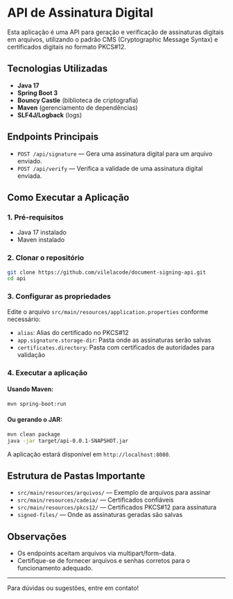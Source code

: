 # API de Assinatura Digital

Esta aplicação é uma API para geração e verificação de assinaturas digitais em arquivos, utilizando o padrão CMS (Cryptographic Message Syntax) e certificados digitais no formato PKCS#12.

## Tecnologias Utilizadas

- **Java 17**
- **Spring Boot 3**
- **Bouncy Castle** (biblioteca de criptografia)
- **Maven** (gerenciamento de dependências)
- **SLF4J/Logback** (logs)

## Endpoints Principais

- `POST /api/signature` — Gera uma assinatura digital para um arquivo enviado.
- `POST /api/verify` — Verifica a validade de uma assinatura digital enviada.

## Como Executar a Aplicação

### 1. Pré-requisitos
- Java 17 instalado
- Maven instalado

### 2. Clonar o repositório
```bash
git clone https://github.com/vilelacode/document-signing-api.git
cd api
```

### 3. Configurar as propriedades
Edite o arquivo `src/main/resources/application.properties` conforme necessário:
- `alias`: Alias do certificado no PKCS#12
- `app.signature.storage-dir`: Pasta onde as assinaturas serão salvas
- `certificates.directory`: Pasta com certificados de autoridades para validação

### 4. Executar a aplicação

#### Usando Maven:
```bash
mvn spring-boot:run
```

#### Ou gerando o JAR:
```bash
mvn clean package
java -jar target/api-0.0.1-SNAPSHOT.jar
```

A aplicação estará disponível em `http://localhost:8080`.

## Estrutura de Pastas Importante
- `src/main/resources/arquivos/` — Exemplo de arquivos para assinar
- `src/main/resources/cadeia/` — Certificados confiáveis
- `src/main/resources/pkcs12/` — Certificados PKCS#12 para assinatura
- `signed-files/` — Onde as assinaturas geradas são salvas

## Observações
- Os endpoints aceitam arquivos via multipart/form-data.
- Certifique-se de fornecer arquivos e senhas corretos para o funcionamento adequado.

---

Para dúvidas ou sugestões, entre em contato! 
